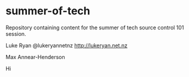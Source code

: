 summer-of-tech
==============

Repository containing content for the summer of tech source control 101 session.


Luke Ryan @lukeryannetnz http://lukeryan.net.nz

Max Annear-Henderson


Hi
